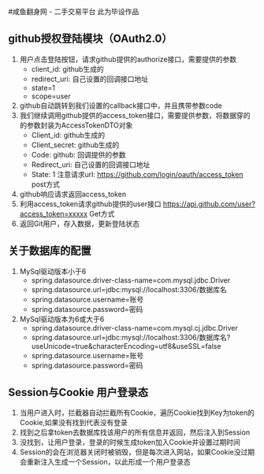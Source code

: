 #咸鱼翻身网 - 二手交易平台
此为毕设作品

## github授权登陆模块（OAuth2.0）
1. 用户点击登陆按钮，请求github提供的authorize接口，需要提供的参数
   - client_id: github生成的
   - redirect_uri: 自己设置的回调接口地址 
   - state=1 
   - scope=user
2. github自动跳转到我们设置的callback接口中，并且携带参数code
3. 我们继续调用github提供的access_token接口，需要提供参数，将数据穿的的参数封装为AccessTokenDTO对象 
   - Client_id: github生成的
   - Client_secret: github生成的
   - Code: github: 回调提供的参数
   - Redirect_uri: 自己设置的回调接口地址
   - State: 1
   注意请求url: https://github.com/login/oauth/access_token   post方式
4. github响应请求返回access_token
5. 利用access_token请求github提供的user接口
   https://api.github.com/user?access_token=xxxxx   Get方式
6. 返回Git用户，存入数据，更新登陆状态

## 关于数据库的配置
1. MySql驱动版本小于6
   - spring.datasource.driver-class-name=com.mysql.jdbc.Driver
   - spring.datasource.url=jdbc:mysql://localhost:3306/数据库名
   - spring.datasource.username=账号
   - spring.datasource.password=密码
2. MySql驱动版本为6或大于6
   - spring.datasource.driver-class-name=com.mysql.cj.jdbc.Driver
   - spring.datasource.url=jdbc:mysql://localhost:3306/数据库名?useUnicode=true&characterEncoding=utf8&useSSL=false
   - spring.datasource.username=账号
   - spring.datasource.password=密码
    
## Session与Cookie 用户登录态
1. 当用户进入时，拦截器自动拦截所有Cookie，遍历Cookie找到Key为token的Cookie,如果没有找到代表没有登录
2. 找到之后拿token去数据库找该用户的所有信息并返回，然后注入到Session
3. 没找到，让用户登录，登录的时候生成token加入Cookie并设置过期时间
4. Session的会在浏览器关闭时被销毁，但是每次进入网站，如果Cookie没过期会重新注入生成一个Session，以此形成一个用户登录态
